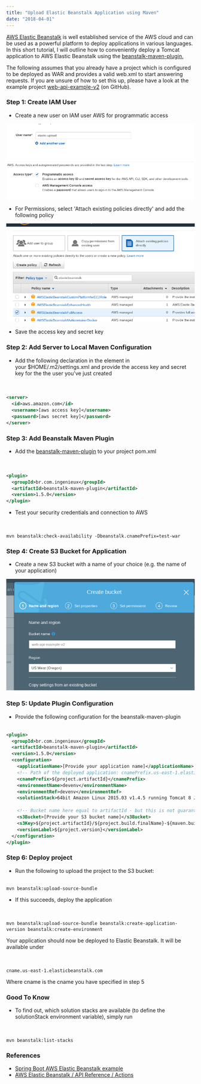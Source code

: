 ```yaml
---
title: "Upload Elastic Beanstalk Application using Maven"
date: "2018-04-01"
---
```


[AWS Elastic Beanstalk](https://aws.amazon.com/elasticbeanstalk/) is well established service of the AWS cloud and can be used as a powerful platform to deploy applications in various languages. In this short tutorial, I will outline how to conveniently deploy a Tomcat application to AWS Elastic Beanstalk using the [beanstalk-maven-plugin.](http://beanstalker.ingenieux.com.br/beanstalk-maven-plugin)

The following assumes that you already have a project which is configured to be deployed as WAR and provides a valid web.xml to start answering requests. If you are unsure of how to set this up, please have a look at the example project [web-api-example-v2](https://github.com/mxro/web-api-example-v2) (on GitHub).

### Step 1: Create IAM User

- Create a new user on IAM user AWS for programmatic access

![iam](images/iam.png)

- For Permissions, select 'Attach existing policies directly' and add the following policy

![elastic](images/elastic.png)

- Save the access key and secret key

### Step 2: Add Server to Local Maven Configuration

- Add the following declaration in the element in your $HOME/.m2/settings.xml and provide the access key and secret key for the the user you've just created

```xml


<server>
  <id>aws.amazon.com</id>
  <username>[aws access key]</username>
  <password>[aws secret key]</password>
</server>

```

### Step 3: Add Beanstalk Maven Plugin

- Add the [beanstalk-maven-plugin](http://beanstalker.ingenieux.com.br/beanstalk-maven-plugin) to your project pom.xml

```xml


<plugin>
  <groupId>br.com.ingenieux</groupId>
  <artifactId>beanstalk-maven-plugin</artifactId>
  <version>1.5.0</version>
</plugin>

```

- Test your security credentials and connection to AWS

```


mvn beanstalk:check-availability -Dbeanstalk.cnamePrefix=test-war

```

### Step 4: Create S3 Bucket for Application

- Create a new S3 bucket with a name of your choice (e.g. the name of your application)

![bucket](images/bucket.png)

### Step 5: Update Plugin Configuration

- Provide the following configuration for the beanstalk-maven-plugin

```xml

<plugin>
  <groupId>br.com.ingenieux</groupId>
  <artifactId>beanstalk-maven-plugin</artifactId>  
  <version>1.5.0</version>
  <configuration>
    <applicationName>[Provide your application name]</applicationName>
    <!-- Path of the deployed application: cnamePrefix.us-east-1.elasticbeanstalk.com -->
    <cnamePrefix>${project.artifactId}</cnamePrefix>
    <environmentName>devenv</environmentName>
    <environmentRef>devenv</environmentRef>
    <solutionStack>64bit Amazon Linux 2015.03 v1.4.5 running Tomcat 8 Java 8</solutionStack>

    <!-- Bucket name here equal to artifactId - but this is not guaranteed      to be available, so therefore the bucket name is given statically -->
    <s3Bucket>[Provide your S3 bucket name]</s3Bucket>
    <s3Key>${project.artifactId}/${project.build.finalName}-${maven.build.timestamp}.war</s3Key>
    <versionLabel>${project.version}</versionLabel>
  </configuration>
</plugin>
```

### Step 6: Deploy project

- Run the following to upload the project to the S3 bucket:

```

mvn beanstalk:upload-source-bundle
```

- If this succeeds, deploy the application

```


mvn beanstalk:upload-source-bundle beanstalk:create-application-version beanstalk:create-environment

```

Your application should now be deployed to Elastic Beanstalk. It will be available under

```


cname.us-east-1.elasticbeanstalk.com

```

Where cname is the cname you have specified in step 5

### Good To Know

- To find out, which solution stacks are available (to define the solutionStack environment variable), simply run

```


mvn beanstalk:list-stacks

```

### References

- [Spring Boot AWS Elastic Beanstalk example](https://exampledriven.wordpress.com/2017/01/09/spring-boot-aws-elastic-beanstalk-example/)
- [AWS Elastic Beanstalk / API Reference / Actions](https://docs.aws.amazon.com/elasticbeanstalk/latest/api/API_Operations.html)
